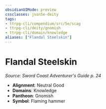 ```yaml
---
obsidianUIMode: preview
cssclasses: json5e-deity
tags:
- ttrpg-cli/compendium/src/5e/scag
- ttrpg-cli/deity/gnomish
- ttrpg-cli/domain/knowledge
aliases: ["Flandal Steelskin"]
---
```

# Flandal Steelskin
*Source: Sword Coast Adventurer's Guide p. 24* 

- **Alignment**: Neutral Good
- **Domains**: Knowledge
- **Pantheon**: Gnomish
- **Symbol**: Flaming hammer